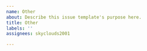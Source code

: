 ```yaml
---
name: Other
about: Describe this issue template's purpose here.
title: Other
labels: ''
assignees: skyclouds2001

---
```



